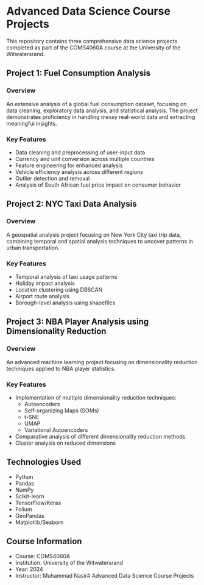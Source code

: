 
# Advanced Data Science Course Projects

This repository contains three comprehensive data science projects completed as part of the COMS4060A course at the University of the Witwatersrand.

## Project 1: Fuel Consumption Analysis

### Overview
An extensive analysis of a global fuel consumption dataset, focusing on data cleaning, exploratory data analysis, and statistical analysis. The project demonstrates proficiency in handling messy real-world data and extracting meaningful insights.

### Key Features
- Data cleaning and preprocessing of user-input data
- Currency and unit conversion across multiple countries
- Feature engineering for enhanced analysis
- Vehicle efficiency analysis across different regions
- Outlier detection and removal
- Analysis of South African fuel price impact on consumer behavior

## Project 2: NYC Taxi Data Analysis

### Overview
A geospatial analysis project focusing on New York City taxi trip data, combining temporal and spatial analysis techniques to uncover patterns in urban transportation.

### Key Features
- Temporal analysis of taxi usage patterns
- Holiday impact analysis
- Location clustering using DBSCAN
- Airport route analysis
- Borough-level analysis using shapefiles

## Project 3: NBA Player Analysis using Dimensionality Reduction

### Overview
An advanced machine learning project focusing on dimensionality reduction techniques applied to NBA player statistics.

### Key Features
- Implementation of multiple dimensionality reduction techniques:
  - Autoencoders
  - Self-organizing Maps (SOMs)
  - t-SNE
  - UMAP
  - Variational Autoencoders
- Comparative analysis of different dimensionality reduction methods
- Cluster analysis on reduced dimensions

## Technologies Used
- Python
- Pandas
- NumPy
- Scikit-learn
- TensorFlow/Keras
- Folium
- GeoPandas
- Matplotlib/Seaborn

## Course Information
- Course: COMS4060A
- Institution: University of the Witwatersrand
- Year: 2024
- Instructor: Muhammad Nasir# Advanced Data Science Course Projects
